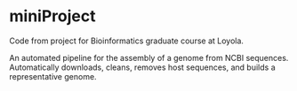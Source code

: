 # miniProject
Code from project for Bioinformatics graduate course at Loyola. 

An automated pipeline for the assembly of a genome from NCBI sequences. Automatically downloads, cleans, removes host sequences, and builds a representative genome.  

